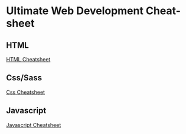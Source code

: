 # Ultimate Web Development Cheat-sheet

## HTML

[HTML Cheatsheet](https://github.com/turkaytunc/WebDevCheatSheet/tree/master/HTML)

## Css/Sass

[Css Cheatsheet](https://github.com/turkaytunc/WebDevCheatSheet/tree/master/CSS/Sass)

## Javascript

[Javascript Cheatsheet](https://github.com/turkaytunc/WebDevCheatSheet/tree/master/Javascript)
